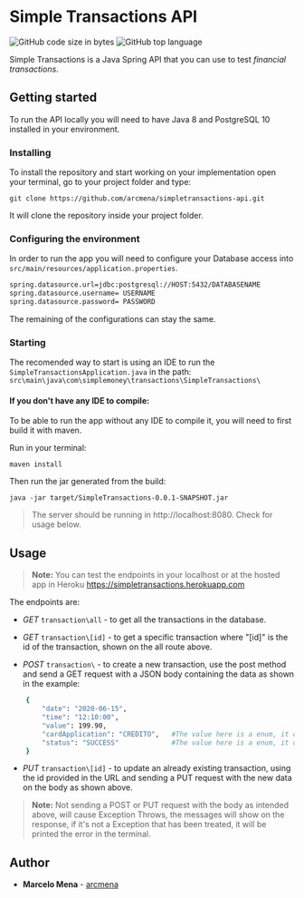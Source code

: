# Simple Transactions API

![GitHub code size in bytes](https://img.shields.io/github/languages/code-size/arcmena/simpletransactions-api?style=flat-square)
![GitHub top language](https://img.shields.io/github/languages/top/arcmena/simpletransactions-api?style=flat-square)

Simple Transactions is a Java Spring API that you can use to test _financial transactions_.

## Getting started

To run the API locally you will need to have Java 8 and PostgreSQL 10 installed in your environment.

### Installing

To install the repository and start working on your implementation open your terminal, go to your project folder and type:

```ssh
git clone https://github.com/arcmena/simpletransactions-api.git
```

It will clone the repository inside your project folder.

### Configuring the environment

In order to run the app you will need to configure your Database access into `src/main/resources/application.properties`.

```bash
spring.datasource.url=jdbc:postgresql://HOST:5432/DATABASENAME
spring.datasource.username= USERNAME
spring.datasource.password= PASSWORD
```

The remaining of the configurations can stay the same.

### Starting

The recomended way to start is using an IDE to run the `SimpleTransactionsApplication.java` in the path: `src\main\java\com\simplemoney\transactions\SimpleTransactions\`

#### If you don't have any IDE to compile:

To be able to run the app without any IDE to compile it, you will need to first build it with maven.

Run in your terminal:

```ssh
maven install
```

Then run the jar generated from the build:

```ssh
java -jar target/SimpleTransactions-0.0.1-SNAPSHOT.jar
```

> The server should be running in http://localhost:8080. Check for usage below.

## Usage

> **Note:** You can test the endpoints in your localhost or at the hosted app in Heroku https://simpletransactions.herokuapp.com

The endpoints are:

- _GET_ `transaction\all` - to get all the transactions in the database.

- _GET_ `transaction\[id]` - to get a specific transaction where "[id]" is the id of the transaction, shown on the all route above.

- _POST_ `transaction\` - to create a new transaction, use the post method and send a GET request with a JSON body containing the data as shown in the example:

```bash
    {
        "date": "2020-06-15",
        "time": "12:10:00",
        "value": 199.90,
        "cardApplication": "CREDITO",   #The value here is a enum, it only accepts the values: DEBITO, CREDITO and VOUCHER
        "status": "SUCCESS"             #The value here is a enum, it only accepts the values: SUCCESS, PENDING, CANCELED and FAILED
    }
```

- _PUT_ `transaction\[id]` - to update an already existing transaction, using the id provided in the URL and sending a PUT request with the new data on the body as shown above.

> **Note:** Not sending a POST or PUT request with the body as intended above, will cause Exception Throws, the messages will show on the response, if it's not a Exception that has been treated, it will be printed the error in the terminal.

## Author

- **Marcelo Mena** - [arcmena](https://github.com/arcmena)
